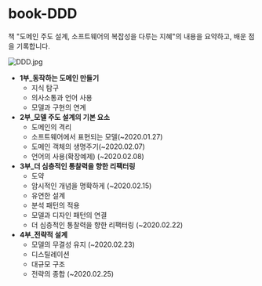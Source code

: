 # book-DDD
책 "도메인 주도 설계, 소프트웨어의 복잡성을 다루는 지혜"의 내용을 요약하고, 배운 점을 기록합니다.

![DDD.jpg](https://github.com/BaekGeunYoung/book-DDD/blob/master/images/ddd.jpg)

- **1부_동작하는 도메인 만들기**
    - 지식 탐구
    - 의사소통과 언어 사용
    - 모델과 구현의 연계
- **2부_모델 주도 설계의 기본 요소**
    - 도메인의 격리
    - 소프트웨어에서 표현되는 모델(~2020.01.27)
    - 도메인 객체의 생명주기(~2020.02.07)
    - 언어의 사용(확장예제) (~2020.02.08)
- **3부_더 심층적인 통찰력을 향한 리팩터링**
    - 도약
    - 암시적인 개념을 명확하게 (~2020.02.15)
    - 유연한 설계
    - 분석 패턴의 적용
    - 모델과 디자인 패턴의 연결
    - 더 심층적인 통찰력을 향한 리팩터링 (~2020.02.22)
- **4부_전략적 설계**
    - 모델의 무결성 유지 (~2020.02.23)
    - 디스틸레이션
    - 대규모 구조 
    - 전략의 종합 (~2020.02.25)
